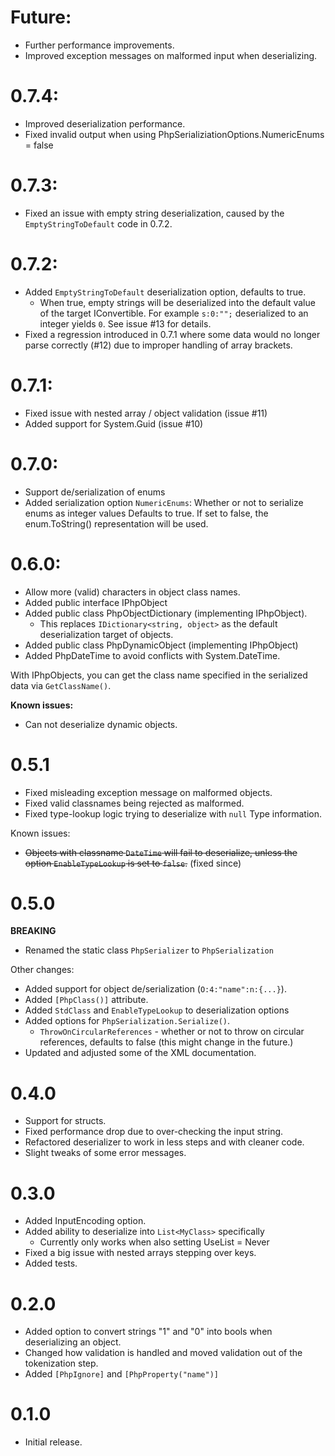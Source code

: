 # Future:
- Further performance improvements.
- Improved exception messages on malformed input when deserializing.

# 0.7.4:
- Improved deserialization performance.
- Fixed invalid output when using PhpSerializiationOptions.NumericEnums = false

# 0.7.3:
- Fixed an issue with empty string deserialization, caused by the `EmptyStringToDefault` code in 0.7.2.

# 0.7.2:
- Added `EmptyStringToDefault` deserialization option, defaults to true.
	- When true, empty strings will be deserialized into the default value of the target IConvertible.
	  For example `s:0:"";` deserialized to an integer yields `0`.
	See issue #13 for details.
- Fixed a regression introduced in 0.7.1 where some data would no longer parse correctly (#12) due to improper handling of array brackets.

# 0.7.1:
- Fixed issue with nested array / object validation (issue #11)
- Added support for System.Guid (issue #10)

# 0.7.0:
- Support de/serialization of enums
- Added serialization option `NumericEnums`:
	Whether or not to serialize enums as integer values
	Defaults to true. If set to false, the enum.ToString() representation will be used.

# 0.6.0:

- Allow more (valid) characters in object class names.
- Added public interface IPhpObject
- Added public class PhpObjectDictionary (implementing IPhpObject).
	- This replaces `IDictionary<string, object>` as the default deserialization target of objects.
- Added public class PhpDynamicObject (implementing IPhpObject)
- Added PhpDateTime to avoid conflicts with System.DateTime.
 
With IPhpObjects, you can get the class name specified in the serialized data via `GetClassName()`.

**Known issues:**
- Can not deserialize dynamic objects.

# 0.5.1

- Fixed misleading exception message on malformed objects.
- Fixed valid classnames being rejected as malformed.
- Fixed type-lookup logic trying to deserialize with `null` Type information.

Known issues:
- ~~Objects with classname `DateTime` will fail to deserialize, unless the option `EnableTypeLookup` is set to `false`.~~ (fixed since)

# 0.5.0

**BREAKING**
- Renamed the static class `PhpSerializer` to `PhpSerialization`

Other changes:
- Added support for object de/serialization (`O:4:"name":n:{...}`).
- Added `[PhpClass()]` attribute.
- Added `StdClass` and `EnableTypeLookup` to deserialization options
- Added options for `PhpSerialization.Serialize()`.
	- `ThrowOnCircularReferences` - whether or not to throw on circular references, defaults to false (this might change in the future.)
- Updated and adjusted some of the XML documentation.

# 0.4.0

- Support for structs.
- Fixed performance drop due to over-checking the input string.
- Refactored deserializer to work in less steps and with cleaner code.
- Slight tweaks of some error messages.

# 0.3.0

- Added InputEncoding option.
- Added ability to deserialize into `List<MyClass>` specifically
	- Currently only works when also setting UseList = Never
- Fixed a big issue with nested arrays stepping over keys.
- Added tests.

# 0.2.0

- Added option to convert strings "1" and "0" into bools when deserializing an object.
- Changed how validation is handled and moved validation out of the tokenization step.
- Added `[PhpIgnore]` and `[PhpProperty("name")]`

# 0.1.0

- Initial release.